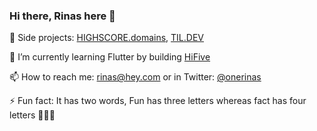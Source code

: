 ### Hi there, Rinas here 👋

<!--
**onerinas/onerinas** is a ✨ _special_ ✨ repository because its `README.md` (this file) appears on your GitHub profile.

Here are some ideas to get you started:

- 🔭 I’m currently working on [HIGHSCORE.domains](https://highscore.domains), [TIL DEV](https://tildev.carrd.co)
- 🌱 I’m currently learning Flutter
- 👯 I’m looking to collaborate on ...
- 🤔 I’m looking for help with ...
- 💬 Ask me about ...
- 📫 How to reach me: rinas@hey.com or 
- ⚡ Fun fact: Fun has three letters whereas fact has four letters and its a two word 🤷
-->


🤩 Side projects: [HIGHSCORE.domains](https://highscore.domains), [TIL.DEV](https://til.dev)

🌱 I’m currently learning Flutter by building [HiFive](https://tryhifive.com)

📫 How to reach me: [rinas@hey.com](https://mailto:rinas@hey.com) or in Twitter: [@onerinas](https://twitter.com/onerinas)

⚡ Fun fact: It has two words, Fun has three letters whereas fact has four letters 🤷🙈🤓
